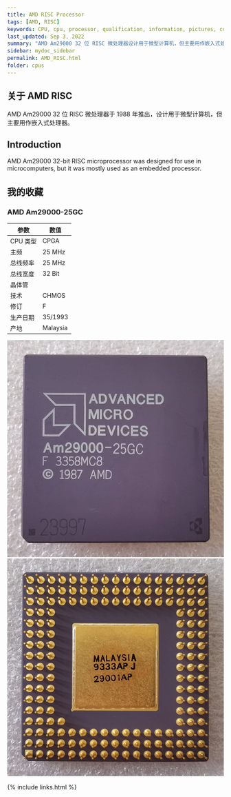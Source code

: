 ```yaml
---
title: AMD RISC Processor
tags: [AMD, RISC]
keywords: CPU, cpu, processor, qualification, information, pictures, core, frequency, chip packaging, packaging, cpu info, x86, collection, amd, cyrix, harris, ibm, idt, iit, intel, motorola, nec, sgs, sgs-thomson, siemens, ST, signetics, mhs, ti, texas instruments, ulsi, umc, weitek, zilog, 808x, 8085, 8088, 8086, 80188, 80186, 80286, 286, 80386, 386, i386, Am386, 386sx, 386dx, 486, i486, 586, 486sx, 486dx, overdrive, 487, pentium, 586, 5x86, 386dlc, 386slc, 486dx2, mmx, ppro, pentium-pro, pro, athlon, duron, z80, dirk oppelt, dirk, oppelt, engineering, sample, samples
last_updated: Sep 3, 2022
summary: "AMD Am29000 32 位 RISC 微处理器设计用于微型计算机，但主要用作嵌入式处理器。"
sidebar: mydoc_sidebar
permalink: AMD_RISC.html
folder: cpus
---
```


## 关于 AMD RISC

AMD Am29000 32 位 RISC 微处理器于 1988 年推出，设计用于微型计算机，但主要用作嵌入式处理器。

## Introduction

AMD Am29000 32-bit RISC microprocessor was designed for use in microcomputers, but it was mostly used as an embedded processor.

## 我的收藏

### AMD Am29000-25GC

| 参数 | 数值 |
| ------ | ------ |
| CPU 类型 | CPGA |
| 主频 | 25 MHz |
| 总线频率 | 25 MHz |
| 总线宽度 | 32 Bit |
| 晶体管 |  |
| 技术 | CHMOS |
| 修订 | F |
| 生产日期 | 35/1993 |
| 产地 | Malaysia |

![AMD Am29000-25GC 正面](/images/cpus/AMD/AMD_Am29000-25GC_1.jpg)
![AMD Am29000-25GC 反面](/images/cpus/AMD/AMD_Am29000-25GC_2.jpg)

{% include links.html %}
